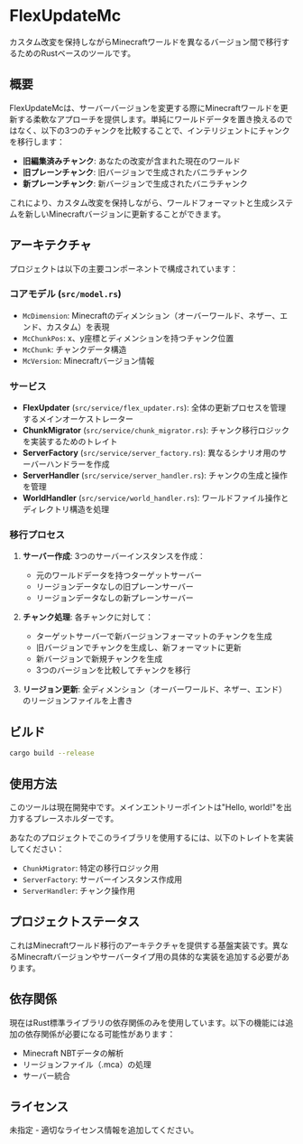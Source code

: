 # FlexUpdateMc

カスタム改変を保持しながらMinecraftワールドを異なるバージョン間で移行するためのRustベースのツールです。

## 概要

FlexUpdateMcは、サーバーバージョンを変更する際にMinecraftワールドを更新する柔軟なアプローチを提供します。単純にワールドデータを置き換えるのではなく、以下の3つのチャンクを比較することで、インテリジェントにチャンクを移行します：

- **旧編集済みチャンク**: あなたの改変が含まれた現在のワールド
- **旧プレーンチャンク**: 旧バージョンで生成されたバニラチャンク
- **新プレーンチャンク**: 新バージョンで生成されたバニラチャンク

これにより、カスタム改変を保持しながら、ワールドフォーマットと生成システムを新しいMinecraftバージョンに更新することができます。

## アーキテクチャ

プロジェクトは以下の主要コンポーネントで構成されています：

### コアモデル (`src/model.rs`)
- `McDimension`: Minecraftのディメンション（オーバーワールド、ネザー、エンド、カスタム）を表現
- `McChunkPos`: x、y座標とディメンションを持つチャンク位置
- `McChunk`: チャンクデータ構造
- `McVersion`: Minecraftバージョン情報

### サービス
- **FlexUpdater** (`src/service/flex_updater.rs`): 全体の更新プロセスを管理するメインオーケストレーター
- **ChunkMigrator** (`src/service/chunk_migrator.rs`): チャンク移行ロジックを実装するためのトレイト
- **ServerFactory** (`src/service/server_factory.rs`): 異なるシナリオ用のサーバーハンドラーを作成
- **ServerHandler** (`src/service/server_handler.rs`): チャンクの生成と操作を管理
- **WorldHandler** (`src/service/world_handler.rs`): ワールドファイル操作とディレクトリ構造を処理

### 移行プロセス

1. **サーバー作成**: 3つのサーバーインスタンスを作成：
   - 元のワールドデータを持つターゲットサーバー
   - リージョンデータなしの旧プレーンサーバー
   - リージョンデータなしの新プレーンサーバー

2. **チャンク処理**: 各チャンクに対して：
   - ターゲットサーバーで新バージョンフォーマットのチャンクを生成
   - 旧バージョンでチャンクを生成し、新フォーマットに更新
   - 新バージョンで新規チャンクを生成
   - 3つのバージョンを比較してチャンクを移行

3. **リージョン更新**: 全ディメンション（オーバーワールド、ネザー、エンド）のリージョンファイルを上書き

## ビルド

```bash
cargo build --release
```

## 使用方法

このツールは現在開発中です。メインエントリーポイントは"Hello, world!"を出力するプレースホルダーです。

あなたのプロジェクトでこのライブラリを使用するには、以下のトレイトを実装してください：
- `ChunkMigrator`: 特定の移行ロジック用
- `ServerFactory`: サーバーインスタンス作成用
- `ServerHandler`: チャンク操作用

## プロジェクトステータス

これはMinecraftワールド移行のアーキテクチャを提供する基盤実装です。異なるMinecraftバージョンやサーバータイプ用の具体的な実装を追加する必要があります。

## 依存関係

現在はRust標準ライブラリの依存関係のみを使用しています。以下の機能には追加の依存関係が必要になる可能性があります：
- Minecraft NBTデータの解析
- リージョンファイル（.mca）の処理
- サーバー統合

## ライセンス

未指定 - 適切なライセンス情報を追加してください。